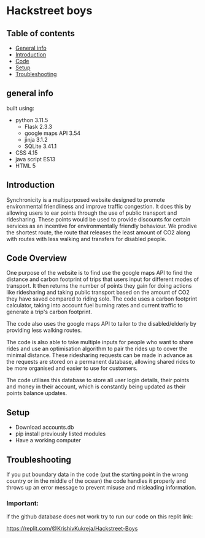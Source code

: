 # Hackstreet boys

## Table of contents
* [General info](#general-info)
* [Introduction](#introduction)
* [Code](#code)
* [Setup](#setup)
* [Troubleshooting](#troubleshooting)

## general info

built using:  
* python 3.11.5
  * Flask 2.3.3
  * google maps API 3.54
  * jinja 3.1.2
  * SQLite 3.41.1
* CSS 4.15
* java script ES13
* HTML 5
  
## Introduction 

Synchronicity is a multipurposed website designed to promote environmental friendliness and improve traffic congestion. It does this by allowing users to ear points through the use of public transport and ridesharing. These points would be used to provide discounts for certain services as an incentive for environmentally friendly behaviour. We prodive the shortest route, the route that releases the least amount of CO2 along with routes with less walking and transfers for disabled people.

## Code Overview

One purpose of the website is to find use the google maps API to find the distance and carbon footprint of trips that users input for different modes of transport. It then returns the number of points they gain for doing actions like ridesharing and taking public transport based on the amount of CO2 they have saved compared to riding solo. The code uses a carbon footprint calculator, taking into account fuel burning rates and current traffic to generate a trip's carbon footprint. 

The code also uses the google maps API to tailor to the disabled/elderly by providing less walking routes. 

The code is also able to take multiple inputs for people who want to share rides and use an optimisation algorithm to pair the rides up to cover the minimal distance. These ridesharing requests can be made in advance as the requests are stored on a permanent database, allowing shared rides to be more organised and easier to use for customers. 

The code utilises this database to store all user login details, their points and money in their account, which is constantly being updated as their points balance updates. 

## Setup 

* Download accounts.db
* pip install previously listed modules
* Have a working computer

## Troubleshooting

If you put boundary data in the code (put the starting point in the wrong country or in the middle of the ocean) the code handles it properly and throws up an error message to prevent misuse and misleading information.  

### Important:

if the github database does not work try to run our code on this replit link:

https://replit.com/@KrishivKukreja/Hackstreet-Boys

